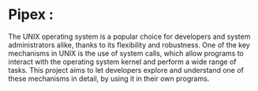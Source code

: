 # Pipex :
The UNIX operating system is a popular choice for developers and system administrators alike, thanks to its flexibility and robustness. One of the key mechanisms in UNIX is the use of system calls, which allow programs to interact with the operating system kernel and perform a wide range of tasks. This project aims to let developers explore and understand one of these mechanisms in detail, by using it in their own programs.
